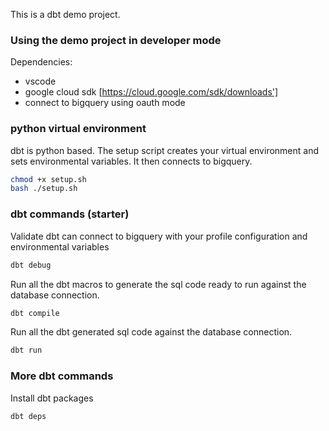 This is a dbt demo project.

### Using the demo project in developer mode

Dependencies:

* vscode
* google cloud sdk [https://cloud.google.com/sdk/downloads']
* connect to bigquery using oauth mode

### python virtual environment

dbt is python based. 
The setup script creates your virtual environment and sets environmental variables.
It then connects to bigquery.

``` bash
chmod +x setup.sh
bash ./setup.sh
```

### dbt commands (starter)

Validate dbt can connect to bigquery with your profile configuration and environmental variables

``` bash
dbt debug
```

Run all the dbt macros to generate the sql code ready to run against the database connection.

``` bash
dbt compile
```

Run all the dbt generated sql code against the database connection.

``` bash
dbt run
```

### More dbt commands

Install dbt packages

``` bash
dbt deps
```
